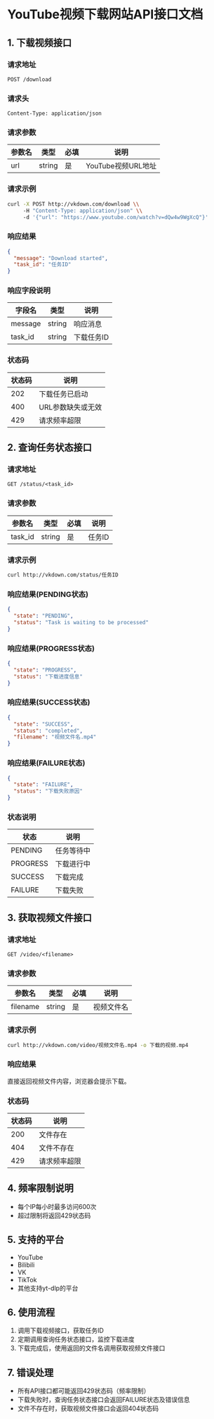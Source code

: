 # YouTube视频下载网站API接口文档

## 1. 下载视频接口

### 请求地址
`POST /download`

### 请求头
```
Content-Type: application/json
```

### 请求参数
| 参数名 | 类型   | 必填 | 说明                     |
| ------ | ------ | ---- | ------------------------ |
| url    | string | 是   | YouTube视频URL地址       |

### 请求示例
```bash
curl -X POST http://vkdown.com/download \\
     -H "Content-Type: application/json" \\
     -d '{"url": "https://www.youtube.com/watch?v=dQw4w9WgXcQ"}'
```

### 响应结果
```json
{
  "message": "Download started",
  "task_id": "任务ID"
}
```

### 响应字段说明
| 字段名   | 类型   | 说明         |
| -------- | ------ | ------------ |
| message  | string | 响应消息     |
| task_id  | string | 下载任务ID   |

### 状态码
| 状态码 | 说明             |
| ------ | ---------------- |
| 202    | 下载任务已启动   |
| 400    | URL参数缺失或无效|
| 429    | 请求频率超限     |

## 2. 查询任务状态接口

### 请求地址
`GET /status/<task_id>`

### 请求参数
| 参数名  | 类型   | 必填 | 说明     |
| ------- | ------ | ---- | -------- |
| task_id | string | 是   | 任务ID   |

### 请求示例
```bash
curl http://vkdown.com/status/任务ID
```

### 响应结果(PENDING状态)
```json
{
  "state": "PENDING",
  "status": "Task is waiting to be processed"
}
```

### 响应结果(PROGRESS状态)
```json
{
  "state": "PROGRESS",
  "status": "下载进度信息"
}
```

### 响应结果(SUCCESS状态)
```json
{
  "state": "SUCCESS",
  "status": "completed",
  "filename": "视频文件名.mp4"
}
```

### 响应结果(FAILURE状态)
```json
{
  "state": "FAILURE",
  "status": "下载失败原因"
}
```

### 状态说明
| 状态    | 说明         |
| ------- | ------------ |
| PENDING | 任务等待中   |
| PROGRESS| 下载进行中   |
| SUCCESS | 下载完成     |
| FAILURE | 下载失败     |

## 3. 获取视频文件接口

### 请求地址
`GET /video/<filename>`

### 请求参数
| 参数名   | 类型   | 必填 | 说明       |
| -------- | ------ | ---- | ---------- |
| filename | string | 是   | 视频文件名 |

### 请求示例
```bash
curl http://vkdown.com/video/视频文件名.mp4 -o 下载的视频.mp4
```

### 响应结果
直接返回视频文件内容，浏览器会提示下载。

### 状态码
| 状态码 | 说明         |
| ------ | ------------ |
| 200    | 文件存在     |
| 404    | 文件不存在   |
| 429    | 请求频率超限 |

## 4. 频率限制说明

- 每个IP每小时最多访问600次
- 超过限制将返回429状态码

## 5. 支持的平台

- YouTube
- Bilibili
- VK
- TikTok
- 其他支持yt-dlp的平台

## 6. 使用流程

1. 调用下载视频接口，获取任务ID
2. 定期调用查询任务状态接口，监控下载进度
3. 下载完成后，使用返回的文件名调用获取视频文件接口

## 7. 错误处理

- 所有API接口都可能返回429状态码（频率限制）
- 下载失败时，查询任务状态接口会返回FAILURE状态及错误信息
- 文件不存在时，获取视频文件接口会返回404状态码
